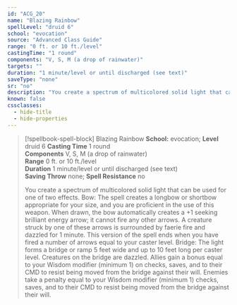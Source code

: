 ```yaml
---
id: "ACG_20"
name: "Blazing Rainbow"
spellLevel: "druid 6"
school: "evocation"
source: "Advanced Class Guide"
range: "0 ft. or 10 ft./level"
castingTime: "1 round"
components: "V, S, M (a drop of rainwater)"
targets: ""
duration: "1 minute/level or until discharged (see text)"
saveType: "none"
sr: "no"
description: "You create a spectrum of multicolored solid light that can be used for one of two effects.  Bow: The spell creates a longbow or shortbow appropriate for your size, and you are proficient in the use of this weapon. When drawn, the bow automatically creates a +1 seeking brilliant energy arrow; it cannot fire any other arrows. A creature struck by one of these arrows is surrounded by faerie fire and dazzled for 1 minute. This version of the spell ends when you have fired a number of arrows equal to your caster level.  Bridge: The light forms a bridge or ramp 5 feet wide and up to 10 feet long per caster level. Creatures on the bridge are dazzled. Allies gain a bonus equal to your Wisdom modifier (minimum 1) on checks, saves, and to their CMD to resist being moved from the bridge against their will.  Enemies take a penalty equal to your Wisdom modifier (minimum 1) checks, saves, and to their CMD to resist being moved from the bridge against their will."
known: false
cssclasses:
  - hide-title
  - hide-properties
---
```


> [!spellbook-spell-block] Blazing Rainbow
> **School:** evocation; **Level** druid 6
> **Casting Time** 1 round  
> **Components** V, S, M (a drop of rainwater)  
> **Range** 0 ft. or 10 ft./level  
> **Duration** 1 minute/level or until discharged (see text)  
> **Saving Throw** none; **Spell Resistance** no
> 
> You create a spectrum of multicolored solid light that can be used for one of two effects.  Bow: The spell creates a longbow or shortbow appropriate for your size, and you are proficient in the use of this weapon. When drawn, the bow automatically creates a +1 seeking brilliant energy arrow; it cannot fire any other arrows. A creature struck by one of these arrows is surrounded by faerie fire and dazzled for 1 minute. This version of the spell ends when you have fired a number of arrows equal to your caster level.  Bridge: The light forms a bridge or ramp 5 feet wide and up to 10 feet long per caster level. Creatures on the bridge are dazzled. Allies gain a bonus equal to your Wisdom modifier (minimum 1) on checks, saves, and to their CMD to resist being moved from the bridge against their will.  Enemies take a penalty equal to your Wisdom modifier (minimum 1) checks, saves, and to their CMD to resist being moved from the bridge against their will.